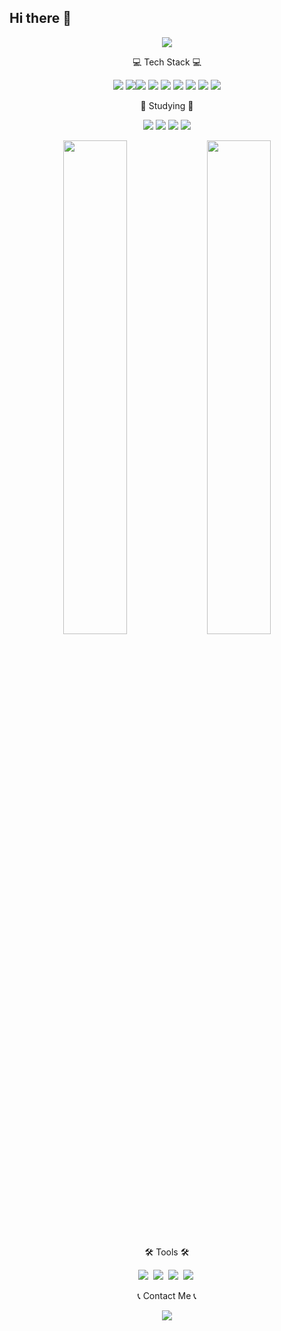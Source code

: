 ## Hi there 👋

<!--
**lst405656/lst405656** is a ✨ _special_ ✨ repository because its `README.md` (this file) appears on your GitHub profile.

Here are some ideas to get you started:

- 🔭 I’m currently working on ...
- 🌱 I’m currently learning ...
- 👯 I’m looking to collaborate on ...
- 🤔 I’m looking for help with ...
- 💬 Ask me about ...
- 📫 How to reach me: ...
- 😄 Pronouns: ...
- ⚡ Fun fact: ...
-->
<p align="center">
  <img src="https://capsule-render.vercel.app/api?type=waving&color=timeAuto&height=200&text=Welcome!&fontAlign=30&fontAlignY=25&desc=SeungTaek's%20Git&descAlign=80&descAlignY=44" />
</p>

<div align="center">
  <p>💻 Tech Stack 💻</p>
  <img src="https://img.shields.io/badge/html5-E34F26?style=for-the-badge&logo=html5&logoColor=white" />
  <img src="https://img.shields.io/badge/css3-1572B6?style=for-the-badge&logo=css&logoColor=white" /><img src="https://img.shields.io/badge/javascript-F7DF1E?style=for-the-badge&logo=javascript&logoColor=black" />
  <img src="https://img.shields.io/badge/react-61DAFB?style=for-the-badge&logo=react&logoColor=20232A" />
  <img src="https://img.shields.io/badge/vue.js-4FC08D?style=for-the-badge&logo=vue.js&logoColor=white" />
  <img src="https://img.shields.io/badge/Java-007396?style=for-the-badge&logo=openjdk&logoColor=white" />
  <img src="https://img.shields.io/badge/mysql-4479A1?style=for-the-badge&logo=mysql&logoColor=white" />
  <img src="https://img.shields.io/badge/mariadb-003545?style=for-the-badge&logo=mariadb&logoColor=white" />
  <img src="https://img.shields.io/badge/jquery-0769AD?style=for-the-badge&logo=jquery&logoColor=white" />
</div>

<div align="center">
<p>📖  Studying 📖</p>
  <img src="https://img.shields.io/badge/react-61DAFB?style=for-the-badge&logo=react&logoColor=20232A" />
  <img src="https://img.shields.io/badge/vue.js-4FC08D?style=for-the-badge&logo=vue.js&logoColor=white" />
  <img src="https://img.shields.io/badge/Java-007396?style=for-the-badge&logo=openjdk&logoColor=white" />
  <img src="https://img.shields.io/badge/mariadb-003545?style=for-the-badge&logo=mariadb&logoColor=white" />
</div>
<p align="center">
  <img src="https://github-readme-stats.vercel.app/api/top-langs/?username=lst405656&layout=compact" width="45%" />
  <img src="https://github-readme-stats.vercel.app/api?username=lst405656&show_icons=true&theme=radical" width="45%" />
</p>
<div align="center">
  <p>🛠️ Tools 🛠️</p>
<img src="https://img.shields.io/badge/git-F05033.svg?style=for-the-badge&logo=git&logoColor=white" />&nbsp
  <img src="https://img.shields.io/badge/github-181717.svg?style=for-the-badge&logo=github&logoColor=white" />&nbsp
  <img src="https://img.shields.io/badge/Notion-F3F3F3.svg?style=for-the-badge&logo=notion&logoColor=black" />&nbsp
<img src="https://img.shields.io/badge/VSCode-2C2C32.svg?style=for-the-badge&logo=visualstudiocode&logoColor=22ABF3" />&nbsp
</div>
<div align="center">
	<p>📞 Contact Me 📞</p>
	<a href="mailto:lst4056@gmail.com">
		<img src="https://img.shields.io/badge/Email-EA4335?style=for-the-badge&logo=gmail&logoColor=white" />
	</a>
</div>
